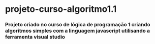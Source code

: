 # projeto-curso-algoritmo1.1

### Projeto criado no curso de lógica de programação 1 criando algoritmos simples com a linguagem javascript utilisando a ferramenta visual studio
